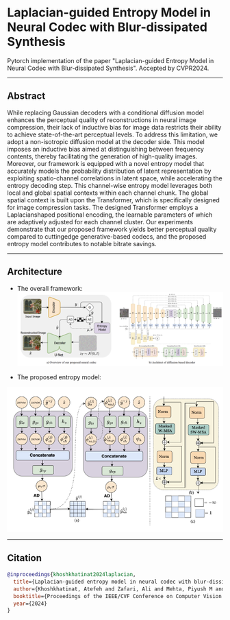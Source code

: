 # Laplacian-guided Entropy Model in Neural Codec with Blur-dissipated Synthesis
Pytorch implementation of the paper "Laplacian-guided Entropy Model in Neural Codec with Blur-dissipated Synthesis". Accepted by CVPR2024.

----

## Abstract

While replacing Gaussian decoders with a conditional
diffusion model enhances the perceptual quality of reconstructions in neural image compression, their lack of inductive bias for image data restricts their ability to achieve state-of-the-art perceptual levels. To address this limitation, we adopt a non-isotropic diffusion model at the decoder side. This model imposes an inductive bias aimed
at distinguishing between frequency contents, thereby facilitating the generation of high-quality images. Moreover,
our framework is equipped with a novel entropy model that accurately models the probability distribution of latent representation by exploiting spatio-channel correlations in latent space, while accelerating the entropy decoding step. This channel-wise entropy model leverages both local and global spatial contexts within each channel chunk. The global spatial context is built upon the Transformer, which is specifically designed for image compression tasks. The designed Transformer employs a Laplacianshaped positional encoding, the learnable parameters of which are adaptively adjusted for each channel cluster.
Our experiments demonstrate that our proposed framework yields better perceptual quality compared to cuttingedge generative-based codecs, and the proposed entropy model contributes to notable bitrate savings.

----

## Architecture


 - The overall framework:
![Architecture](assets/Architecture.png)

 - The proposed entropy model:

 <p align="center">
  <img src="assets/Entropymodel.png" alt="Entropy Model" width="630"/>
</p>

---

##  Citation

```bibtex
@inproceedings{khoshkhatinat2024laplacian,
  title={Laplacian-guided entropy model in neural codec with blur-dissipated synthesis},
  author={Khoshkhatinat, Atefeh and Zafari, Ali and Mehta, Piyush M and Nasrabadi, Nasser M},
  booktitle={Proceedings of the IEEE/CVF Conference on Computer Vision and Pattern Recognition},
  year={2024}
}
